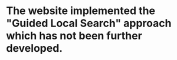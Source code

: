 # The website implemented the "Guided Local Search" approach which has not been further developed. 
